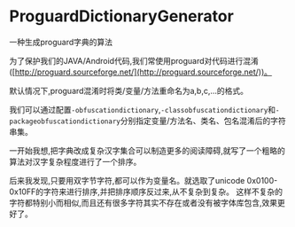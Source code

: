 # ProguardDictionaryGenerator
一种生成proguard字典的算法

为了保护我们的JAVA/Android代码,我们常使用proguard对代码进行混淆([http://proguard.sourceforge.net/](http://proguard.sourceforge.net/))。

默认情况下,proguard混淆时将类/变量/方法重命名为a,b,c,...的格式。

我们可以通过配置`-obfuscationdictionary`,`-classobfuscationdictionary`和`-packageobfuscationdictionary`分别指定变量/方法名、类名、包名混淆后的字符串集。

一开始我想,把字典改成复杂汉字集合可以制造更多的阅读障碍,就写了一个粗略的算法对汉字复杂程度进行了一个排序。

后来我发现,只要用双字节字符,都可以作为变量名。就选取了unicode 0x0100-0x10FF的字符来进行排序,并把排序顺序反过来,从不复杂到复杂。
这样不复杂的字符都特别小而相似,而且还有很多字符其实不存在或者没有被字体库包含,效果更好了。
